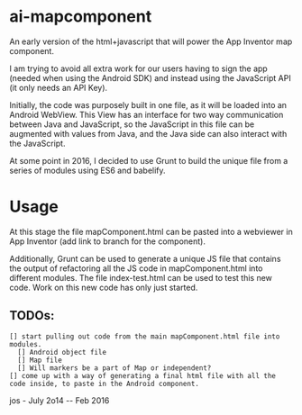 # ai-mapcomponent
An early version of the html+javascript that will power the App Inventor map
component.

I am trying to avoid all extra work for our users having to sign the app (needed
when using the Android SDK) and instead using the JavaScript API (it only needs
an API Key).

Initially, the code was purposely built in one file, as it will be loaded into
an Android WebView. This View has an interface for two way communication between
Java and JavaScript, so the JavaScript in this file can be augmented with values
from Java, and the Java side can also interact with the JavaScript.

At some point in 2016, I decided to use Grunt to build the unique file from a
series of modules using ES6 and babelify.

# Usage
At this stage the file mapComponent.html can be pasted into a webviewer in App Inventor (add link to branch for the component).

Additionally, Grunt can be used to generate a unique JS file that contains the
output of refactoring all the JS code in mapComponent.html into different
modules. The file index-test.html can be used to test this new code. Work on
this new code has only just started.

## TODOs:

    [] start pulling out code from the main mapComponent.html file into modules.
      [] Android object file
      [] Map file
      [] Will markers be a part of Map or independent?
    [] come up with a way of generating a final html file with all the code inside, to paste in the Android component.

jos - July 2o14 -- Feb 2016
